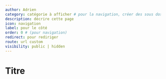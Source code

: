 ```yaml
---
author: Adrien
category: catégorie à afficher # pour la navigation, créer des sous dossiers
description: décrire cette page
icon: navigation
label: pour le côté
order: 0 # (pour navigation)
redirect: pour rediriger
route: url custom
visibility: public | hidden
---
```


# Titre
